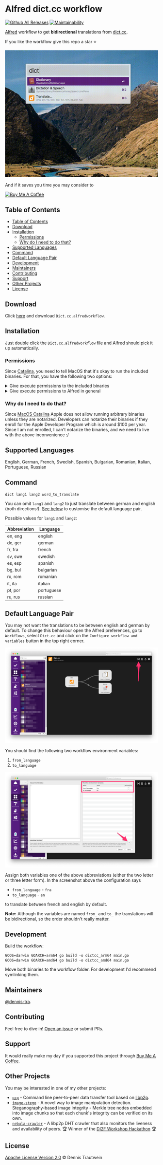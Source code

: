 # Alfred dict.cc workflow

[![Github All Releases](https://img.shields.io/github/downloads/dennis-tra/alfred-dict.cc-workflow/total.svg)](https://github.com/dennis-tra/alfred-dict.cc-workflow/releases)
[![Maintainability](https://api.codeclimate.com/v1/badges/f55023ec0d7e998427c9/maintainability)](https://codeclimate.com/github/dennis-tra/alfred-dict.cc-workflow/maintainability)

[Alfred](https://www.alfredapp.com/) workflow to get **bidirectional** translations from [dict.cc](http//dict.cc).

If you like the workflow give this repo a star ⭐

![Example animation](./assets/alfred-dict.cc-example.gif)

And if it saves you time you may consider to

<a href="https://www.buymeacoffee.com/dennistra" target="__blank"><img src="https://www.buymeacoffee.com/assets/img/custom_images/orange_img.png" alt="Buy Me A Coffee" style="height: 41px !important;width: 174px !important;box-shadow: 0px 3px 2px 0px rgba(190, 190, 190, 0.5) !important;-webkit-box-shadow: 0px 3px 2px 0px rgba(190, 190, 190, 0.5) !important;" ></a>

## Table of Contents

- [Table of Contents](#table-of-contents)
- [Download](#download)
- [Installation](#installation)
  - [Permissions](#permissions)
  - [Why do I need to do that?](#why-do-i-need-to-do-that)
- [Supported Languages](#supported-languages)
- [Command](#command)
- [Default Language Pair](#default-language-pair)
- [Development](#development)
- [Maintainers](#maintainers)
- [Contributing](#contributing)
- [Support](#support)
- [Other Projects](#other-projects)
- [License](#license)

## Download

Click [here](https://github.com/dennis-tra/alfred-dict.cc-workflow/releases/tag/v2.1.0) and download `Dict.cc.alfredworkflow`.

## Installation

Just double click the `Dict.cc.alfredworkflow` file and Alfred should pick it up automatically.

### Permissions

Since [Catalina](https://developer.apple.com/news/?id=10032019a), you need to tell MacOS that it's okay to run the included binaries. For that, you have the following two options:

<details>
<summary>Give execute permissions to the included binaries</summary>

Open the workflow directory

<img src="./assets/open_workflow.png" alt="Open workflow directory"/>

Right click on the `dictcc_*` binary for your platform (Intel Macs `dictcc_amd64`, M1 Macs `dictcc_arm64`) and select `Open` in the pop up.

<img src="./assets/open_binary.png" alt="Open dictcc binary"/>

This will open a Terminal window and you should see an error message. However, you have now indicated to MacOS that it's okay to run the binary.

Close all windows and you're good to go.

</details>

<details>
<summary>Give execute permissions to Alfred in general</summary>

Beware that the following configuration applies to all workflows you have currently installed and all future ones.

<img src="./assets/security_and_privacy.png" alt="Security & Privacy Setup"/>

</details>

### Why do I need to do that?

Since [MacOS Catalina](https://developer.apple.com/news/?id=10032019a) Apple does not allow running arbitrary binaries unless they are notarized. Developers can notarize their binaries if they enroll for the Apple Developer Program which is around $100 per year. Since I am not enrolled, I can't notarize the binaries, and we need to live with the above inconvenience :/

## Supported Languages

English, German, French, Swedish, Spanish, Bulgarian, Romanian, Italian, Portuguese, Russian

## Command

`dict lang1 lang2 word_to_translate`

You can omit `lang1` and `lang2` to just translate between german and english (both directions!). [See below](#default-language-pair) to customise the default language pair.

Possible values for `lang1` and `lang2`:

| Abbreviation | Language   |
| ------------ | ---------- |
| en, eng      | english    |
| de, ger      | german     |
| fr, fra      | french     |
| sv, swe      | swedish    |
| es, esp      | spanish    |
| bg, bul      | bulgarian  |
| ro, rom      | romanian   |
| it, ita      | italian    |
| pt, por      | portuguese |
| ru, rus      | russian    |

## Default Language Pair

You may not want the translations to be between english and german by default. To change this behaviour open the Alfred preferences, go to `Workflows`, select `Dict.cc` and click on the `Configure workflow and variables` button in the top right corner.

![Default language setup step 1](./assets/default_language_step_1.png)

You should find the following two workflow environment variables:

1. `from_language`
2. `to_language`

![Default language setup step 2](./assets/default_language_step_2.png)

Assign both variables one of the above abbreviations (either the two letter or three letter form). In the screenshot above the configuration says

- `from_language` - `fra`
- `to_language` - `en`

to translate between french and english by default.

**Note:** Although the variables are named `from_` and `to_` the translations will be bidirectional, so the order shouldn't really matter.

## Development

Build the workflow:

```shell
GOOS=darwin GOARCH=arm64 go build -o dictcc_arm64 main.go
GOOS=darwin GOARCH=amd64 go build -o dictcc_amd64 main.go
```

Move both binaries to the workflow folder. For development I'd recommend symlinking them.

## Maintainers

[@dennis-tra](https://github.com/dennis-tra).

## Contributing

Feel free to dive in! [Open an issue](https://github.com/dennis-tra/pcp/issues/new) or submit PRs.

## Support

It would really make my day if you supported this project through [Buy Me A Coffee](https://www.buymeacoffee.com/dennistra).

## Other Projects

You may be interested in one of my other projects:

* [`pcp`](https://github.com/dennis-tra/pcp) - Command line peer-to-peer data transfer tool based on [libp2p](https://github.com/libp2p/go-libp2p).
* [`image-stego`](https://github.com/dennis-tra/image-stego) - A novel way to image manipulation detection. Steganography-based image integrity - Merkle tree nodes embedded into image chunks so that each chunk's integrity can be verified on its own.
* [`nebula-crawler`](https://github.com/dennis-tra/nebula-crawler) - A libp2p DHT crawler that also monitors the liveness and availability of peers. 🏆 Winner of the [DI2F Workshop Hackathon](https://research.protocol.ai/blog/2021/decentralising-the-internet-with-ipfs-and-filecoin-di2f-a-report-from-the-trenches) 🏆


## License

[Apache License Version 2.0](LICENSE) © Dennis Trautwein
